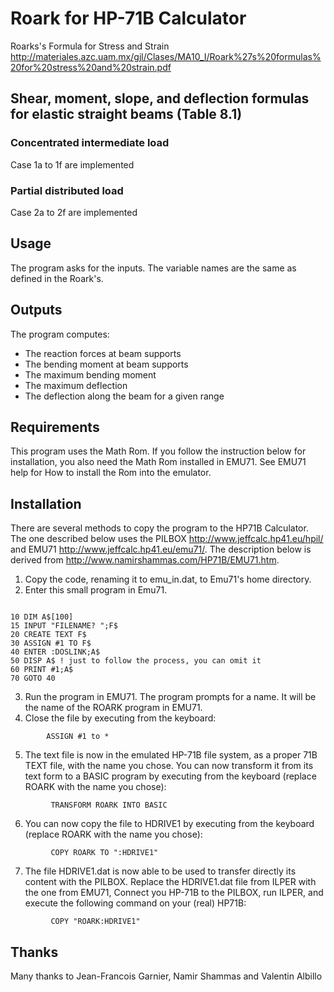 # Roark for HP-71B Calculator
Roarks's Formula for Stress and Strain
http://materiales.azc.uam.mx/gjl/Clases/MA10_I/Roark%27s%20formulas%20for%20stress%20and%20strain.pdf

## Shear, moment, slope, and deflection formulas for elastic straight beams (Table 8.1)

### Concentrated intermediate load
Case 1a to 1f are implemented

### Partial distributed load
Case 2a to 2f are implemented

## Usage
The program asks for the inputs. The variable names are the same as defined in the Roark's.

## Outputs
The program computes:
- The reaction forces at beam supports
- The bending moment at beam supports
- The maximum bending moment
- The maximum deflection
- The deflection along the beam for a given range

## Requirements
This program uses the Math Rom.
If you follow the instruction below for installation, you also need the Math Rom installed in EMU71.
See EMU71 help for How to install the Rom into the emulator.

## Installation
There are several methods to copy the program to the HP71B Calculator.
The one described below uses the PILBOX http://www.jeffcalc.hp41.eu/hpil/ and EMU71 http://www.jeffcalc.hp41.eu/emu71/.
The description below is derived from http://www.namirshammas.com/HP71B/EMU71.htm.

1. Copy the code, renaming it to emu_in.dat, to Emu71's home directory.
2. Enter this small program in Emu71.
```bas

10 DIM A$[100]
15 INPUT "FILENAME? ";F$
20 CREATE TEXT F$
30 ASSIGN #1 TO F$
40 ENTER :DOSLINK;A$
50 DISP A$ ! just to follow the process, you can omit it
60 PRINT #1;A$
70 GOTO 40
```
3. Run the program in EMU71. The program prompts for a name. It will be the name of the ROARK program in EMU71.
4. Close the file by executing from the keyboard:
```bas
        ASSIGN #1 to *
```
5. The text file is now in the emulated HP-71B file system, as a proper 71B TEXT file, with the name you chose. You can now transform it from its text form to a BASIC program by executing from the keyboard (replace ROARK with the name you chose):
```bas
         TRANSFORM ROARK INTO BASIC
```
6. You can now copy the file to HDRIVE1 by executing from the keyboard (replace ROARK with the name you chose):
```bas
         COPY ROARK TO ":HDRIVE1"
```
7. The file HDRIVE1.dat is now able to be used to transfer directly its content with the PILBOX. Replace the HDRIVE1.dat file from ILPER with the one from EMU71, Connect you HP-71B to the PILBOX, run ILPER, and execute the following command on your (real) HP71B:
```bas
         COPY "ROARK:HDRIVE1"
```

## Thanks

Many thanks to Jean-Francois Garnier, Namir Shammas and Valentin Albillo
